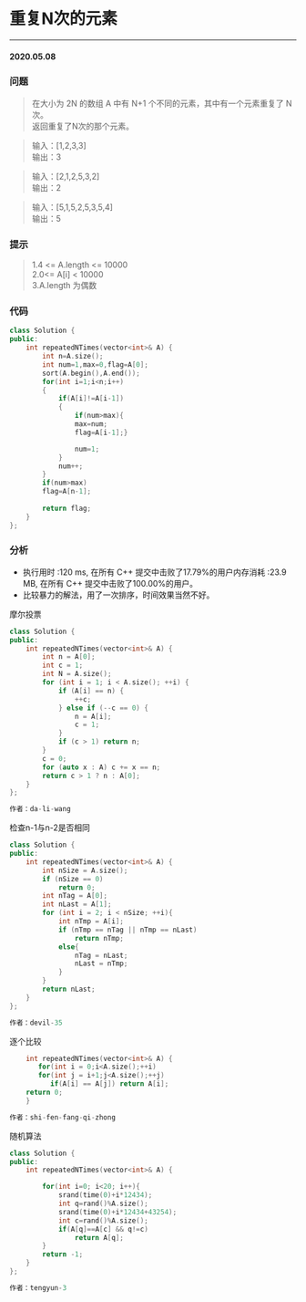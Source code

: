 # 重复N次的元素
***
#### 2020.05.08

### 问题
>在大小为 2N 的数组 A 中有 N+1 个不同的元素，其中有一个元素重复了 N 次。    
返回重复了N次的那个元素。              

>输入：[1,2,3,3]                                                        
输出：3                       

>输入：[2,1,2,5,3,2]                                      
输出：2                             

>输入：[5,1,5,2,5,3,5,4]                        
输出：5                              

### 提示
>1.4 <= A.length <= 10000                  
2.0<= A[i] < 10000                 
3.A.length 为偶数                       

### 代码
```c++
class Solution {
public:
    int repeatedNTimes(vector<int>& A) {
        int n=A.size();
        int num=1,max=0,flag=A[0];
        sort(A.begin(),A.end());
        for(int i=1;i<n;i++)
        {
            if(A[i]!=A[i-1])
            {
                if(num>max){
                max=num;
                flag=A[i-1];}

                num=1;
            }
            num++;
        }
        if(num>max)
        flag=A[n-1];
        
        return flag;
    }
};
```

### 分析
 - 执行用时 :120 ms, 在所有 C++ 提交中击败了17.79%的用户内存消耗 :23.9 MB, 在所有 C++ 提交中击败了100.00%的用户。
 - 比较暴力的解法，用了一次排序，时间效果当然不好。
 
摩尔投票
```c++
class Solution {
public:
    int repeatedNTimes(vector<int>& A) {
        int n = A[0];
        int c = 1;
        int N = A.size();
        for (int i = 1; i < A.size(); ++i) {
            if (A[i] == n) {
                ++c;
            } else if (--c == 0) {
                n = A[i];
                c = 1;
            }
            if (c > 1) return n;
        }
        c = 0;
        for (auto x : A) c += x == n;
        return c > 1 ? n : A[0];
    }
};

作者：da-li-wang
```

检查n-1与n-2是否相同
```c++
class Solution {
public:
    int repeatedNTimes(vector<int>& A) {
        int nSize = A.size();
        if (nSize == 0)
            return 0;
        int nTag = A[0];
        int nLast = A[1];
        for (int i = 2; i < nSize; ++i){
            int nTmp = A[i];
            if (nTmp == nTag || nTmp == nLast)
                return nTmp;
            else{
                nTag = nLast;
                nLast = nTmp;
            }
        }
        return nLast;
    }
};

作者：devil-35
```

逐个比较
```c++
    int repeatedNTimes(vector<int>& A) {
       for(int i = 0;i<A.size();++i)
       for(int j = i+1;j<A.size();++j)
          if(A[i] == A[j]) return A[i];
    return 0;
    }

作者：shi-fen-fang-qi-zhong
```

随机算法
```c++
class Solution {
public:
    int repeatedNTimes(vector<int>& A) {

        for(int i=0; i<20; i++){
            srand(time(0)+i*12434);
            int q=rand()%A.size();
            srand(time(0)+i*12434+43254);
            int c=rand()%A.size();
            if(A[q]==A[c] && q!=c)
                return A[q];
        }
        return -1;
    }
};

作者：tengyun-3
